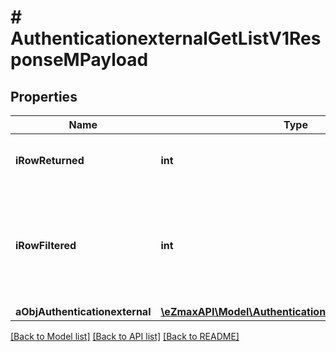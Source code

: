 # # AuthenticationexternalGetListV1ResponseMPayload

## Properties

Name | Type | Description | Notes
------------ | ------------- | ------------- | -------------
**iRowReturned** | **int** | The number of rows returned |
**iRowFiltered** | **int** | The number of rows matching your filters (if any) or the total number of rows |
**aObjAuthenticationexternal** | [**\eZmaxAPI\Model\AuthenticationexternalListElement[]**](AuthenticationexternalListElement.md) |  |

[[Back to Model list]](../../README.md#models) [[Back to API list]](../../README.md#endpoints) [[Back to README]](../../README.md)
